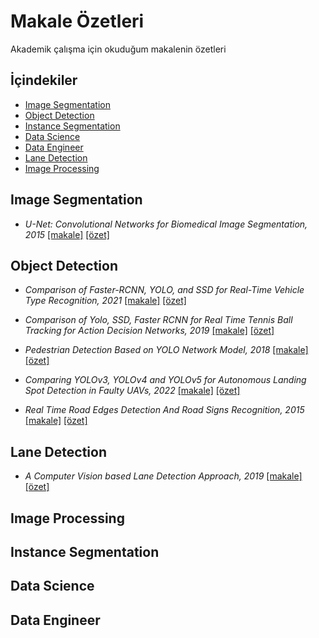 # Makale Özetleri
Akademik çalışma için okuduğum makalenin özetleri

## İçindekiler 

  * [Image Segmentation](#image-segmentation)
  * [Object Detection](#object-detection)
  * [Instance Segmentation](#instance-segmentation)
  * [Data Science](#data-science)
  * [Data Engineer](#data-engineer)
  * [Lane Detection ](#lane-detection)
  * [Image Processing ](#image-processing)




## Image Segmentation
* <em>U-Net: Convolutional Networks for Biomedical Image Segmentation, 2015</em> [[makale]](https://arxiv.org/abs/1505.04597) [[özet]](https://github.com/mftnakrsu/paper_summary_makale_ozetleri/blob/main/image_segmentation/unet.md)

## Object Detection

* <em>Comparison of Faster-RCNN, YOLO, and SSD for Real-Time Vehicle Type Recognition, 2021</em> [[makale]](https://ieeexplore.ieee.org/document/9277040) [[özet]](https://github.com/mftnakrsu/paper_summary_makale_ozetleri/blob/main/object_detection/comparison_of_faster_cnn_yolo_ssd_vehicle_recognation.md)

* <em>Comparison of Yolo, SSD, Faster RCNN for
Real Time Tennis Ball Tracking for Action Decision Networks, 2019 </em>[[makale]](https://ieeexplore.ieee.org/document/9079965) [[özet]](https://github.com/mftnakrsu/paper_summary_makale_ozetleri/blob/main/object_detection/comparison_of_yolo_ssd_faster-rcnn-for_tennis_ball_tracking.md)

* <em>Pedestrian Detection Based on YOLO Network Model, 2018</em> [[makale]](https://ieeexplore.ieee.org/document/8484698) [[özet]](https://github.com/mftnakrsu/paper_summary_makale_ozetleri/blob/main/object_detection/pedestrian_detection_based_on_yolo_network_model.md)

* <em>Comparing YOLOv3, YOLOv4 and YOLOv5 for Autonomous Landing Spot Detection in Faulty UAVs, 2022</em> [[makale]](https://www.mdpi.com/1424-8220/22/2/464) [[özet]](https://github.com/mftnakrsu/paper_summary_makale_ozetleri/blob/main/object_detection/Comparing_YOLOv3_YOLOv4_and_YOLOv5_for_Autonomous.md)

* <em>Real Time Road Edges Detection And Road Signs Recognition, 2015</em> [[makale]](https://ieeexplore.ieee.org/document/7338642) [[özet]](https://github.com/suhedaras/paper_summary_makale_ozetleri/blob/road_edges_and_signs_detection/object_detection/road_edges_detection_and_signs_recognition.md)

## Lane Detection

* <em>A Computer Vision based Lane Detection Approach, 2019</em> [[makale]](https://www.mecs-press.org/ijigsp/ijigsp-v11-n3/IJIGSP-V11-N3-4.pdf) [[özet]](https://github.com/mftnakrsu/paper_summary_makale_ozetleri/blob/main/lane_detection/a_computer_vision_based_lane_detection_approach.md)

## Image Processing

## Instance Segmentation

## Data Science

## Data Engineer



